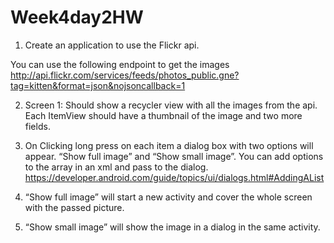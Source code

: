 # Week4day2HW
1. Create an application to use the Flickr api.

You can use the following endpoint to get the images http://api.flickr.com/services/feeds/photos_public.gne?tag=kitten&format=json&nojsoncallback=1

2. Screen 1: Should show a recycler view with all the images from the api. Each ItemView should have a thumbnail of the image and two more fields.

3. On Clicking long press on each item a dialog box with two options will appear. “Show full image” and “Show small image”. You can add options to the array in an xml and pass to the dialog. https://developer.android.com/guide/topics/ui/dialogs.html#AddingAList

4. “Show full image” will start a new activity and cover the whole screen with the passed picture.

5. “Show small image” will show the image in a dialog in the same activity.
